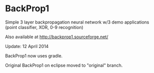 BackProp1
=========

Simple 3 layer backpropagation neural network w/3 demo applications (point classifier, XOR, 0-9 recognition)

Also available at http://backprop1.sourceforge.net/

Update: 12 April 2014

BackProp1 now uses gradle.

Original BackProp1 on eclipse moved to "original" branch.

